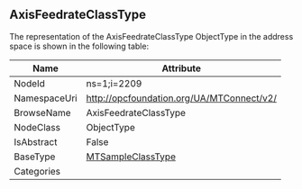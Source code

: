 <!-- objecttype -->
## AxisFeedrateClassType
  
<!-- end of text -->
The representation of the AxisFeedrateClassType ObjectType in the address space is shown in the following table:  

|Name|Attribute|
|---|---|
|NodeId|ns=1;i=2209|
|NamespaceUri|http://opcfoundation.org/UA/MTConnect/v2/|
|BrowseName|AxisFeedrateClassType|
|NodeClass|ObjectType|
|IsAbstract|False|
|BaseType|[MTSampleClassType](../../ObjectTypes/MTSampleClassType/readme.md)|
|Categories||


